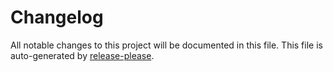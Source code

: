 # Changelog

All notable changes to this project will be documented in this file.
This file is auto-generated by [release-please](https://github.com/googleapis/release-please).
